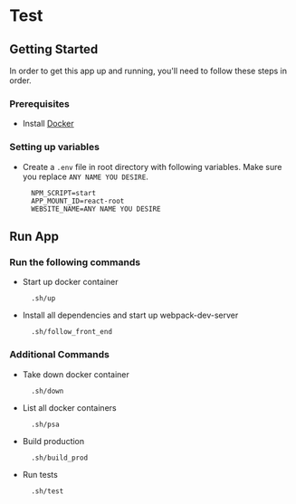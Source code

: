 # Test

## Getting Started

In order to get this app up and running, you'll need to follow these steps in order.

### Prerequisites

* Install [Docker](https://www.docker.com/)

### Setting up variables

* Create a `.env` file in root directory with following variables. Make sure you replace `ANY NAME YOU DESIRE`.

        NPM_SCRIPT=start
        APP_MOUNT_ID=react-root
        WEBSITE_NAME=ANY NAME YOU DESIRE

## Run App

### Run the following commands

* Start up docker container

        .sh/up

* Install all dependencies and start up webpack-dev-server

        .sh/follow_front_end

### Additional Commands

* Take down docker container

		.sh/down

* List all docker containers

		.sh/psa

* Build production

		.sh/build_prod

* Run tests

		.sh/test